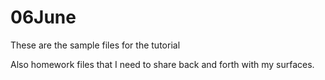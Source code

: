 # 06June
These are the sample files for the tutorial

Also homework files that I need to share back and forth with my surfaces. 
